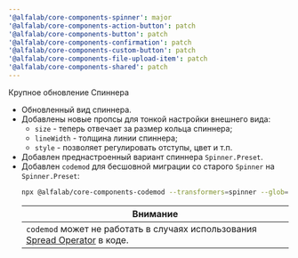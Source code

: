 ```yaml
---
'@alfalab/core-components-spinner': major
'@alfalab/core-components-action-button': patch
'@alfalab/core-components-button': patch
'@alfalab/core-components-confirmation': patch
'@alfalab/core-components-custom-button': patch
'@alfalab/core-components-file-upload-item': patch
'@alfalab/core-components-shared': patch
---
```


Крупное обновление Спиннера

* Обновленный вид спиннера.
* Добавлены новые пропсы для тонкой настройки внешнего вида:
    - `size` - теперь отвечает за размер кольца спиннера;
    - `lineWidth` - толщина линии спиннера;
    - `style` - позволяет регулировать отступы, цвет и т.п.
* Добавлен преднастроенный вариант спиннера `Spinner.Preset`.
* Добавлен `codemod` для бесшовной миграции со старого `Spinner` на `Spinner.Preset`:
    ```bash
    npx @alfalab/core-components-codemod --transformers=spinner --glob='src/**/*.tsx'
    ```
    | Внимание |
    |---|
    | `codemod` может не работать в случаях использования [Spread Operator](https://developer.mozilla.org/en-US/docs/Web/JavaScript/Reference/Operators/Spread_syntax#spread_in_object_literals) в коде. |

